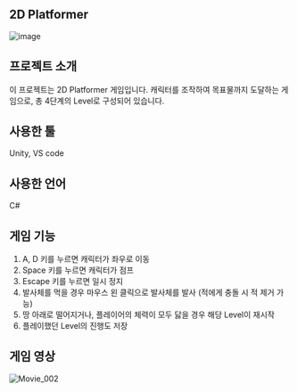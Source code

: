 ## 2D Platformer
![image](https://github.com/user-attachments/assets/1a3d61fa-700c-420d-99b7-ad5ebe02e2eb)

## 프로젝트 소개
이 프로젝트는 2D Platformer 게임입니다.
캐릭터를 조작하여 목표물까지 도달하는 게임으로, 총 4단계의 Level로 구성되어 있습니다.

## 사용한 툴
Unity, VS code

## 사용한 언어
C#

## 게임 기능
1. A, D 키를 누르면 캐릭터가 좌우로 이동
2. Space 키를 누르면 캐릭터가 점프
3. Escape 키를 누르면 일시 정지
4. 발사체를 먹을 경우 마우스 왼 클릭으로 발사체를 발사 (적에게 충돌 시 적 제거 가능)
5. 땅 아래로 떨어지거나, 플레이어의 체력이 모두 닳을 경우 해당 Level이 재시작
6. 플레이했던 Level의 진행도 저장

## 게임 영상
![Movie_002](https://github.com/user-attachments/assets/a8602805-ff42-479e-8be9-c8961a87021e)
